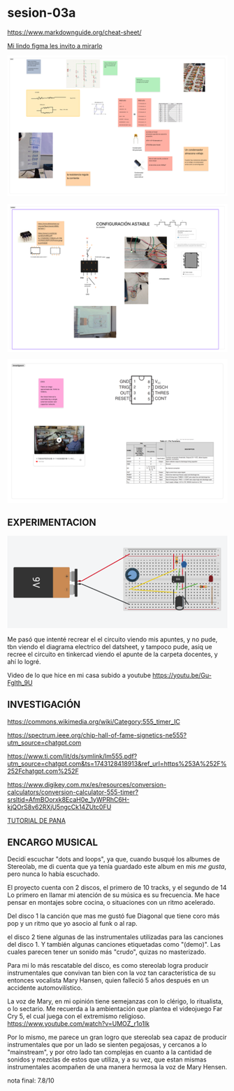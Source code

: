 # sesion-03a

<https://www.markdownguide.org/cheat-sheet/>

[Mi lindo figma les invito a mirarlo](https://www.figma.com/board/2tv4jx75qGZa6Gua2UCVer/taller.maq.electr?node-id=129-560&t=cVq1IzUTy8WWUreN-1)


![Foto 1 de mis apuntes en figma](tme-03a-inicio.png)

![Foto 2 de mis apuntes en figma](tme-03a-astable.png)

![Foto 3 de mis apuntes en figma](tme-03a-investigacion.png)

## EXPERIMENTACION


![Foto de circuito en tinkercad](tme-03a-tinker.png)

Me pasó que intenté recrear el el circuito viendo mis apuntes, y no pude, tbn viendo el diagrama electrico del datsheet, y tampoco pude, asiq ue recree el circuito en tinkercad viendo el apunte de la carpeta docentes, y ahí lo logré.

Video de lo que hice en mi casa subido a youtube
<https://youtu.be/Gu-Fglth_9U>



## INVESTIGACIÓN

<https://commons.wikimedia.org/wiki/Category:555_timer_IC>

<https://spectrum.ieee.org/chip-hall-of-fame-signetics-ne555?utm_source=chatgpt.com>

<https://www.ti.com/lit/ds/symlink/lm555.pdf?utm_source=chatgpt.com&ts=1743128418913&ref_url=https%253A%252F%252Fchatgpt.com%252F>

<https://www.digikey.com.mx/es/resources/conversion-calculators/conversion-calculator-555-timer?srsltid=AfmBOorxk8EcaH0e_1yWPRhC6H-kjQOrS8v62RXjU5ngcCk14ZUtc0FU>

[TUTORIAL DE PANA](https://www.youtube.com/watch?v=tn5-XiB8oJk&t=39s)


## ENCARGO MUSICAL

Decidí escuchar "dots and loops", ya que, cuando busqué los albumes de Stereolab, me di cuenta que ya tenía guardado este album en mis *me gusta*, pero nunca lo había escuchado.

El proyecto cuenta con 2 discos, el primero de 10 tracks, y el segundo de 14
Lo primero en llamar mi atención de su música es su frecuencia. Me hace pensar en montajes sobre cocina, o situaciones con un ritmo acelerado.

Del disco 1 la canción que mas me gustó fue Diagonal que tiene coro más pop y un ritmo que yo asocio al funk o al rap. 

el disco 2 tiene algunas de las instrumentales utilizadas para las canciones del disco 1. Y también algunas canciones etiquetadas como "(demo)". Las cuales parecen tener un sonido más "crudo", quizas no masterizado.

Para mi lo más rescatable del disco, es como stereolab logra producir instrumentales que convivan tan bien con la voz tan característica de su entonces vocalista Mary Hansen, quien falleció 5 años después en un accidente automovilístico.

La voz de Mary, en mi opinión tiene semejanzas con lo clérigo, lo ritualista, o lo sectario. Me recuerda a la ambientación que plantea el videojuego Far Cry 5, el cual juega con el extremismo religioso. <https://www.youtube.com/watch?v=UMOZ_r1o1lk>

Por lo mismo, me parece un gran logro que stereolab sea capaz de producir instrumentales que por un lado se sienten pegajosas, y cercanos a lo "mainstream", y por otro lado tan complejas en cuanto a la cantidad de sonidos y mezclas de estos que utiliza, y a su vez, que estan mismas instrumentales acompañen de una manera hermosa la voz de Mary Hensen.

nota final: 7.8/10
